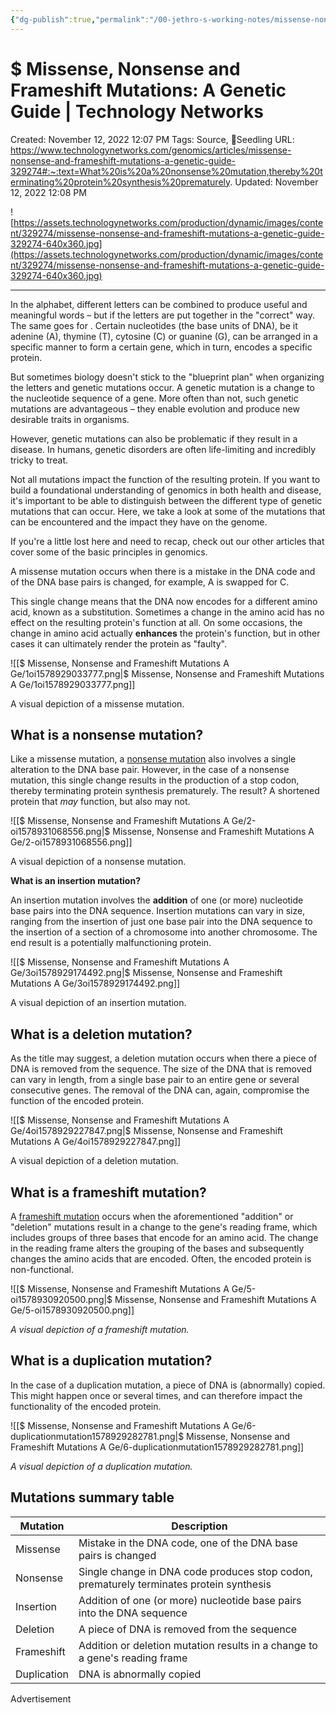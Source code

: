 ```yaml
---
{"dg-publish":true,"permalink":"/00-jethro-s-working-notes/missense-nonsense-and-frameshift-mutations-a-ge/","dgPassFrontmatter":true}
---
```



# $ Missense, Nonsense and Frameshift Mutations: A Genetic Guide | Technology Networks

Created: November 12, 2022 12:07 PM
Tags: Source, 🌱Seedling
URL: https://www.technologynetworks.com/genomics/articles/missense-nonsense-and-frameshift-mutations-a-genetic-guide-329274#:~:text=What%20is%20a%20nonsense%20mutation,thereby%20terminating%20protein%20synthesis%20prematurely.
Updated: November 12, 2022 12:08 PM

![https://assets.technologynetworks.com/production/dynamic/images/content/329274/missense-nonsense-and-frameshift-mutations-a-genetic-guide-329274-640x360.jpg](https://assets.technologynetworks.com/production/dynamic/images/content/329274/missense-nonsense-and-frameshift-mutations-a-genetic-guide-329274-640x360.jpg)

---

In the alphabet, different letters can be combined to produce useful and meaningful words – but  if the letters are put together in the "correct" way. The same goes for . Certain nucleotides (the base units of DNA), be it adenine (A), thymine (T), cytosine (C) or guanine (G), can be arranged in a specific manner to form a certain gene, which in turn, encodes a specific protein.

But sometimes biology doesn't stick to the "blueprint plan" when organizing the letters and genetic mutations occur. A genetic mutation is a  change to the nucleotide sequence of a gene. More often than not, such genetic mutations are advantageous – they enable evolution and produce new desirable traits in organisms.

However, genetic mutations can also be problematic if they result in a disease. In humans, genetic disorders are often life-limiting and incredibly tricky to treat.

Not all mutations impact the function of the resulting protein. If you want to build a foundational understanding of genomics in both health and disease, it's important to be able to distinguish between the different type of genetic mutations that can occur. Here, we take a look at some of the mutations that can be encountered and the impact they have on the genome.

If you're a little lost here and need to recap, check out our other articles that cover some of the basic principles in genomics.

A missense mutation occurs when there is a mistake in the DNA code and  of the DNA base pairs is changed, for example, A is swapped for C.

This single change means that the DNA now encodes for a different amino acid, known as a substitution. Sometimes a change in the amino acid has no effect on the resulting protein's function at all. On some occasions, the change in amino acid actually **enhances** the protein's function, but in other cases it can ultimately render the protein as "faulty".

![[$ Missense, Nonsense and Frameshift Mutations A Ge/1oi1578929033777.png\|$ Missense, Nonsense and Frameshift Mutations A Ge/1oi1578929033777.png]]

A visual depiction of a missense mutation.

## **What is a nonsense mutation?**

Like a missense mutation, a [nonsense mutation](https://www.nature.com/scitable/definition/nonsense-mutation-228/) also involves a single alteration to the DNA base pair. However, in the case of a nonsense mutation, this single change results in the production of a stop codon, thereby terminating protein synthesis prematurely. The result? A shortened protein that *may* function, but also may not.

![[$ Missense, Nonsense and Frameshift Mutations A Ge/2-oi1578931068556.png\|$ Missense, Nonsense and Frameshift Mutations A Ge/2-oi1578931068556.png]]

A visual depiction of a nonsense mutation.

**What is an insertion mutation?**

An insertion mutation involves the **addition** of one (or more) nucleotide base pairs into the DNA sequence. Insertion mutations can vary in size, ranging from the insertion of just one base pair into the DNA sequence to the insertion of a section of a chromosome into another chromosome. The end result is a potentially malfunctioning protein.

![[$ Missense, Nonsense and Frameshift Mutations A Ge/3oi1578929174492.png\|$ Missense, Nonsense and Frameshift Mutations A Ge/3oi1578929174492.png]]

A visual depiction of an insertion mutation.

## **What is a deletion mutation?**

As the title may suggest, a deletion mutation occurs when there a piece of DNA is removed from the sequence. The size of the DNA that is removed can vary in length, from a single base pair to an entire gene or several consecutive genes. The removal of the DNA can, again, compromise the function of the encoded protein.

![[$ Missense, Nonsense and Frameshift Mutations A Ge/4oi1578929227847.png\|$ Missense, Nonsense and Frameshift Mutations A Ge/4oi1578929227847.png]]

A visual depiction of a deletion mutation.

## **What is a frameshift mutation?**

A [frameshift mutation](https://www.ncbi.nlm.nih.gov/mesh?Db=mesh&Cmd=DetailsSearch&Term=%22Frameshift+Mutation%22%5BMeSH+Terms%5D) occurs when the aforementioned "addition" or "deletion" mutations result in a change to the gene's reading frame, which includes groups of three bases that encode for an amino acid. The change in the reading frame alters the grouping of the bases and subsequently changes the amino acids that are encoded. Often, the encoded protein is non-functional.

![[$ Missense, Nonsense and Frameshift Mutations A Ge/5-oi1578930920500.png\|$ Missense, Nonsense and Frameshift Mutations A Ge/5-oi1578930920500.png]]

*A visual depiction of a frameshift mutation.*

## **What is a duplication mutation?**

In the case of a duplication mutation, a piece of DNA is (abnormally) copied. This might happen once or several times, and can therefore impact the functionality of the encoded protein.

![[$ Missense, Nonsense and Frameshift Mutations A Ge/6-duplicationmutation1578929282781.png\|$ Missense, Nonsense and Frameshift Mutations A Ge/6-duplicationmutation1578929282781.png]]

*A visual depiction of a duplication mutation.*

## **Mutations summary table**

| Mutation | Description |
| --- | --- |
| Missense | Mistake in the DNA code, one of the DNA base pairs is changed |
| Nonsense | Single change in DNA code produces stop codon, prematurely terminates protein synthesis |
| Insertion | Addition of one (or more) nucleotide base pairs into the DNA sequence |
| Deletion | A piece of DNA is removed from the sequence |
| Frameshift | Addition or deletion mutation results in a change to a gene's reading frame |
| Duplication | DNA is abnormally copied |

Advertisement